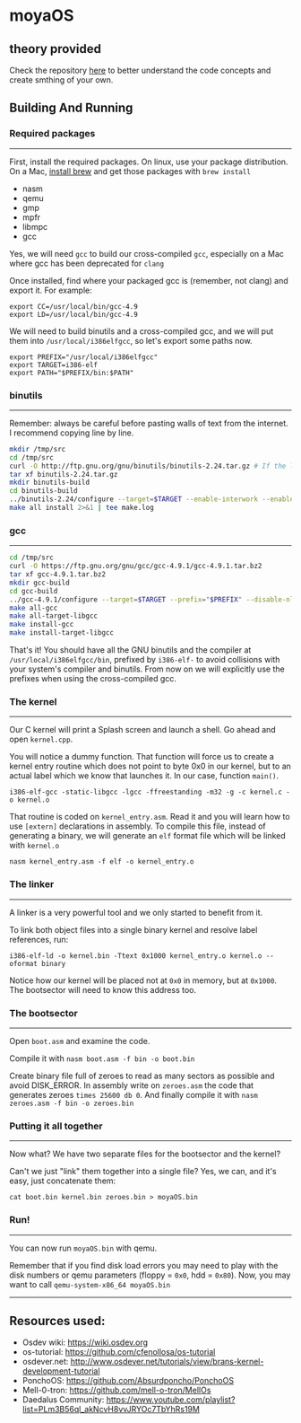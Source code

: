 # moyaOS

## theory provided

Check the repository [here](https://github.com/moya10/os-fundamentals/) to better understand the code concepts and create smthing of your own.

## Building And Running

### Required packages
-----------------

First, install the required packages. On linux, use your package distribution. On a Mac, [install brew](http://brew.sh/) and get those packages with `brew install`

- nasm
- qemu
- gmp
- mpfr
- libmpc
- gcc

Yes, we will need `gcc` to build our cross-compiled `gcc`, especially on a Mac where gcc has been deprecated for `clang`

Once installed, find where your packaged gcc is (remember, not clang) and export it. For example:

```
export CC=/usr/local/bin/gcc-4.9
export LD=/usr/local/bin/gcc-4.9
```

We will need to build binutils and a cross-compiled gcc, and we will put them into `/usr/local/i386elfgcc`, so let's export some paths now.

```
export PREFIX="/usr/local/i386elfgcc"
export TARGET=i386-elf
export PATH="$PREFIX/bin:$PATH"
```

### binutils
--------

Remember: always be careful before pasting walls of text from the internet. I recommend copying line by line.


```sh
mkdir /tmp/src
cd /tmp/src
curl -O http://ftp.gnu.org/gnu/binutils/binutils-2.24.tar.gz # If the link 404's, look for a more recent version
tar xf binutils-2.24.tar.gz
mkdir binutils-build
cd binutils-build
../binutils-2.24/configure --target=$TARGET --enable-interwork --enable-multilib --disable-nls --disable-werror --prefix=$PREFIX 2>&1 | tee configure.log
make all install 2>&1 | tee make.log
```

### gcc
---
```sh
cd /tmp/src
curl -O https://ftp.gnu.org/gnu/gcc/gcc-4.9.1/gcc-4.9.1.tar.bz2
tar xf gcc-4.9.1.tar.bz2
mkdir gcc-build
cd gcc-build
../gcc-4.9.1/configure --target=$TARGET --prefix="$PREFIX" --disable-nls --disable-libssp --enable-languages=c --without-headers
make all-gcc 
make all-target-libgcc 
make install-gcc 
make install-target-libgcc 
```

That's it! You should have all the GNU binutils and the compiler at `/usr/local/i386elfgcc/bin`, prefixed by `i386-elf-` to avoid
collisions with your system's compiler and binutils. From now on we will explicitly use the prefixes when using the cross-compiled gcc.

### The kernel
----------

Our C kernel will print a Splash screen and launch a shell. Go ahead
and open `kernel.cpp`.

You will notice a dummy function. That function will force us
to create a kernel entry routine which does not point to byte 0x0 in our kernel, but
to an actual label which we know that launches it. In our case, function `main()`.

`i386-elf-gcc -static-libgcc -lgcc -ffreestanding -m32 -g -c kernel.c -o kernel.o`

That routine is coded on `kernel_entry.asm`. Read it and you will learn how to
use `[extern]` declarations in assembly. To compile this file, instead of generating
a binary, we will generate an `elf` format file which will be linked with `kernel.o`

`nasm kernel_entry.asm -f elf -o kernel_entry.o`


### The linker
----------

A linker is a very powerful tool and we only started to benefit from it.

To link both object files into a single binary kernel and resolve label references,
run:

`i386-elf-ld -o kernel.bin -Ttext 0x1000 kernel_entry.o kernel.o --oformat binary`

Notice how our kernel will be placed not at `0x0` in memory, but at `0x1000`. The
bootsector will need to know this address too.

### The bootsector
--------------

Open `boot.asm` and examine the code.

Compile it with `nasm boot.asm -f bin -o boot.bin`

Create binary file full of zeroes to read as many sectors as possible and avoid DISK_ERROR. In assembly write on `zeroes.asm` the code that generates zeroes `times 25600 db 0`. And finally compile it with `nasm zeroes.asm -f bin -o zeroes.bin`

### Putting it all together
-----------------------

Now what? We have two separate files for the bootsector and the kernel?

Can't we just "link" them together into a single file? Yes, we can, and it's easy,
just concatenate them:

`cat boot.bin kernel.bin zeroes.bin > moyaOS.bin`

### Run!
----

You can now run `moyaOS.bin` with qemu.

Remember that if you find disk load errors you may need to play with the disk numbers
or qemu parameters (floppy = `0x0`, hdd = `0x80`). Now, you may want to call `qemu-system-x86_64 moyaOS.bin`

-----
## Resources used:
* Osdev wiki: https://wiki.osdev.org
* os-tutorial: https://github.com/cfenollosa/os-tutorial
* osdever.net: http://www.osdever.net/tutorials/view/brans-kernel-development-tutorial 
* PonchoOS: https://github.com/Absurdponcho/PonchoOS
* Mell-0-tron: https://github.com/mell-o-tron/MellOs
* Daedalus Community: https://www.youtube.com/playlist?list=PLm3B56ql_akNcvH8vvJRYOc7TbYhRs19M